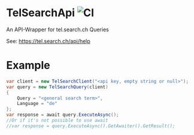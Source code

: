 # TelSearchApi ![CI](https://github.com/psollberger/TelSearchApi/workflows/CI/badge.svg)
An API-Wrapper for tel.search.ch Queries

See: https://tel.search.ch/api/help

# Example

```csharp
var client = new TelSearchClient("<api key, empty string or null>");
var query = new TelSearchQuery(client)
{
    Query = "<general search term>",
    Language = "de"
};
var response = await query.ExecuteAsync();
//Or if it's not possible to use await
//var response = query.ExecuteAsync().GetAwaiter().GetResult();
```
